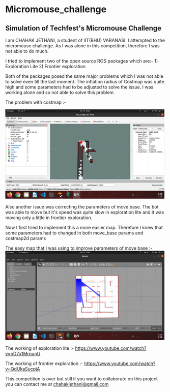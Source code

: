# Micromouse_challenge

## Simulation of Techfest's Micromouse Challenge

I am CHAHAK JETHANI, a student of IIT(BHU) VARANASI. I attempted to the micromouse challenge. As I was alone in this competition, therefore I was not able to do much. 

I tried to implement two of the open source ROS packages which are:-
        1) Exploration Lite
        2) Frontier exploration

Both of the packages posed the same major problems which I was not able to solve even till the last moment. The inflation radius of Costmap was quite high and some parameters had to be adjusted to solve the issue. I was working alone and so not able to solve this problem


The problem with costmap :-


<img src="assests/costmap.png" width="500" >

Also another issue was correcting the parameters of move base. The bot was able to move but it's speed was quite slow in exploration lite and it was moving only a little in frontier exploration.

Now I first tried to implement this a more easier map. Therefore I knew that some parameters had to changed in both move_base params and costmap2d params

The easy map that I was using to improve parameters of move base :-
<img src="assests/easy_world.png" width="500">

The working of exploration lite :-
https://www.youtube.com/watch?v=nD7x1MrnupU

The working of frontier exploration :-
https://www.youtube.com/watch?v=QdUkaSucpjA


This competition is over but still if you want to collaborate on this project you can contact me at chahakjethani@gmail.com

